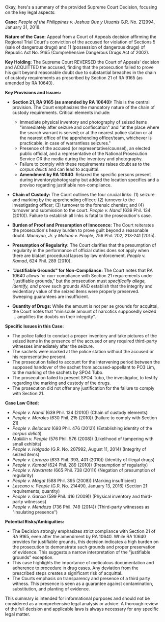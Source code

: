 Okay, here's a summary of the provided Supreme Court Decision, focusing on the key legal aspects:

**Case:** *People of the Philippines v. Joshua Que y Utuanis* G.R. No. 212994, January 31, 2018.

**Nature of the Case:** Appeal from a Court of Appeals decision affirming the Regional Trial Court's conviction of the accused for violation of Sections 5 (sale of dangerous drugs) and 11 (possession of dangerous drugs) of Republic Act No. 9165 (Comprehensive Dangerous Drugs Act of 2002).

**Key Holding:** The Supreme Court REVERSED the Court of Appeals' decision and ACQUITTED the accused, finding that the prosecution failed to prove his guilt beyond reasonable doubt due to substantial breaches in the chain of custody requirements as prescribed by Section 21 of RA 9165 (as amended by RA 10640).

**Key Provisions and Issues:**

*   **Section 21, RA 9165 (as amended by RA 10640):** This is the central provision. The Court emphasizes the mandatory nature of the chain of custody requirements. Critical elements include:

    *   Immediate physical inventory and photography of seized items "immediately after seizure and confiscation" and "at the place where the search warrant is served; or at the nearest police station or at the nearest office of the apprehending officer/team, whichever is practicable, in case of warrantless seizures."
    *   Presence of the accused (or representative/counsel), an elected public official, and a representative of the National Prosecution Service OR the media during the inventory and photography.
    *   Failure to comply with these requirements raises doubt as to the *corpus delicti* and can lead to acquittal.
    *   **Amendment by RA 10640**: Relaxed the specific persons present during inventory/photography but added the location specifics and a proviso regarding justifiable non-compliance.
*   **Chain of Custody:**  The Court outlines the four crucial links: (1) seizure and marking by the apprehending officer; (2) turnover to the investigating officer; (3) turnover to the forensic chemist; and (4) turnover and submission to the court. *People v. Nandi* (639 Phil. 134 (2010)). Failure to establish all links is fatal to the prosecution's case.
*   **Burden of Proof and Presumption of Innocence:** The Court reiterates the prosecution's heavy burden to prove guilt beyond a reasonable doubt. *Macayan, Jr. y Malana v. People*, 756 Phil. 202, 213-241 (2015).
*   **Presumption of Regularity:** The Court clarifies that the presumption of regularity in the performance of official duties does *not* apply when there are blatant procedural lapses by law enforcement. *People v. Kamad*, 624 Phil. 289 (2010).
*   **"Justifiable Grounds" for Non-Compliance:** The Court notes that RA 10640 allows for non-compliance with Section 21 requirements under "justifiable grounds," but the prosecution must *specifically allege, identify, and prove* such grounds AND establish that the integrity and evidentiary value of the seized items were properly preserved. Sweeping guarantees are insufficient.
*   **Quantity of Drugs:** While the amount is not per se grounds for acquittal, the Court notes that "miniscule amount of narcotics supposedly seized ... amplifies the doubts on their integrity".

**Specific Issues in this Case:**

*   The police failed to conduct a proper inventory and take pictures of the seized items in the presence of the accused or any required third-party witnesses immediately after the seizure.
*   The sachets were marked at the police station without the accused or his representative present.
*   The prosecution failed to account for the intervening period between the supposed handover of the sachet from accused-appellant to PO3 Lim, to the marking of the sachets by SPO4 Tubo.
*   The prosecution failed to present SPO4 Tubo, the investigator, to testify regarding the marking and custody of the drugs.
*   The prosecution did not offer any justification for the failure to comply with Section 21.

**Case Law Cited:**

*   *People v. Nandi* (639 Phil. 134 (2010)) (Chain of custody elements)
*   *People v. Morales* (630 Phil. 215 (2010)) (Failure to comply with Section 21)
*   *People v. Belocura* (693 Phil. 476 (2012)) (Establishing identity of the *corpus delicti*)
*   *Mallillin v. People* (576 Phil. 576 (2008)) (Likelihood of tampering with small exhibits)
*   *People v. Holgado* (G.R. No. 207992, August 11, 2014) (Integrity of seized items)
*   *People v. Lorenzo* (633 Phil. 393, 401 (2010)) (Identity of illegal drugs)
*   *People v. Kamad* (624 Phil. 289 (2010)) (Presumption of regularity)
*   *People v. Navarrete* (665 Phil. 738 (2011)) (Negation of presumption of regularity)
*   *People v. Magat* (588 Phil. 395 (2008)) (Marking insufficient)
*   *Lescano v. People* (G.R. No. 214490, January 13, 2016) (Section 21 requirements; quantity)
*   *People v. Garcia* (599 Phil. 416 (2009)) (Physical inventory and third-party witnesses)
*   *People v. Mendoza* (736 Phil. 749 (2014)) (Third-party witnesses as "insulating presence")

**Potential Risks/Ambiguities:**

*   The Decision strongly emphasizes strict compliance with Section 21 of RA 9165, even after the amendment by RA 10640. While RA 10640 provides for justifiable grounds, this decision indicates a high burden on the prosecution to demonstrate such grounds and proper preservation of evidence. This suggests a narrow interpretation of the "justifiable grounds" exception.
*   This case highlights the importance of meticulous documentation and adherence to procedure in drug cases. Any deviation from the prescribed steps creates a significant risk of acquittal.
*   The Courts emphasis on transparency and presence of a third party witness. This presence is seen as a guarantee against contamination, substitution, and planting of evidence.

This summary is intended for informational purposes and should not be considered as a comprehensive legal analysis or advice. A thorough review of the full decision and applicable laws is always necessary for any specific legal matter.
